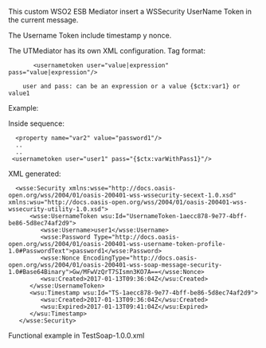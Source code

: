 This custom WSO2 ESB Mediator insert a WSSecurity UserName Token in the current message.

The Username Token include timestamp y nonce.
 
 The UTMediator has its own XML configuration. Tag format:
 ```
        <usernametoken user="value|expression" pass="value|expression"/>
 ```       
        user and pass: can be an expression or a value {$ctx:var1} or value1 
        
  Example:
  
  Inside sequence:
  ```
  	<property name="var2" value="password1"/>
    ..
    ..
   <usernametoken user="user1" pass="{$ctx:varWithPass1}"/>
   ```
   
   XML generated:
   
   ```
     <wsse:Security xmlns:wsse="http://docs.oasis-open.org/wss/2004/01/oasis-200401-wss-wssecurity-secext-1.0.xsd" xmlns:wsu="http://docs.oasis-open.org/wss/2004/01/oasis-200401-wss-wssecurity-utility-1.0.xsd">
         <wsse:UsernameToken wsu:Id="UsernameToken-1aecc878-9e77-4bff-be86-5d8ec74af2d9">
            <wsse:Username>user1</wsse:Username>
            <wsse:Password Type="http://docs.oasis-open.org/wss/2004/01/oasis-200401-wss-username-token-profile-1.0#PasswordText">password1</wsse:Password>
            <wsse:Nonce EncodingType="http://docs.oasis-open.org/wss/2004/01/oasis-200401-wss-soap-message-security-1.0#Base64Binary">Gw/MFwVzQrT7SIsmn3KO7A==</wsse:Nonce>
            <wsu:Created>2017-01-13T09:36:04Z</wsu:Created>
         </wsse:UsernameToken>
         <wsu:Timestamp wsu:Id="TS-1aecc878-9e77-4bff-be86-5d8ec74af2d9">
            <wsu:Created>2017-01-13T09:36:04Z</wsu:Created>
            <wsu:Expired>2017-01-13T09:41:04Z</wsu:Expired>
         </wsu:Timestamp>
      </wsse:Security>
```
   
   Functional example in TestSoap-1.0.0.xml
